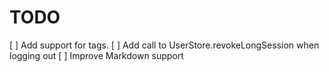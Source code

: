 # TODO

[ ] Add support for tags.
[ ] Add call to UserStore.revokeLongSession when logging out
[ ] Improve Markdown support
